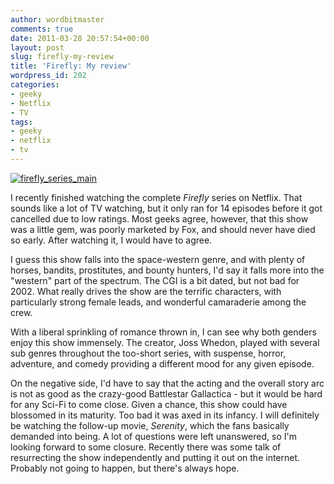```yaml
---
author: wordbitmaster
comments: true
date: 2011-03-28 20:57:54+00:00
layout: post
slug: firefly-my-review
title: 'Firefly: My review'
wordpress_id: 202
categories:
- geeky
- Netflix
- TV
tags:
- geeky
- netflix
- tv
---
```






[![firefly_series_main](http://wordbitarchives.files.wordpress.com/2013/02/firefly_series_main.jpg)](http://wordbitarchives.files.wordpress.com/2013/02/firefly_series_main.jpg)

I recently finished watching the complete _Firefly_ series on Netflix. That sounds like a lot of TV watching, but it only ran for 14 episodes before it got cancelled due to low ratings. Most geeks agree, however, that this show was a little gem, was poorly marketed by Fox, and should never have died so early. After watching it, I would have to agree.

I guess this show falls into the space-western genre, and with plenty of horses, bandits, prostitutes, and bounty hunters, I'd say it falls more into the "western" part of the spectrum. The CGI is a bit dated, but not bad for 2002. What really drives the show are the terrific characters, with particularly strong female leads, and wonderful camaraderie among the crew.

With a liberal sprinkling of romance thrown in, I can see why both genders enjoy this show immensely. The creator, Joss Whedon, played with several sub genres throughout the too-short series, with suspense, horror, adventure, and comedy providing a different mood for any given episode.

On the negative side, I'd have to say that the acting and the overall story arc is not as good as the crazy-good Battlestar Gallactica - but it would be hard for any Sci-Fi to come close. Given a chance, this show could have blossomed in its maturity. Too bad it was axed in its infancy. I will definitely be watching the follow-up movie, _Serenity_, which the fans basically demanded into being. A lot of questions were left unanswered, so I'm looking forward to some closure. Recently there was some talk of resurrecting the show independently and putting it out on the internet. Probably not going to happen, but there's always hope.


